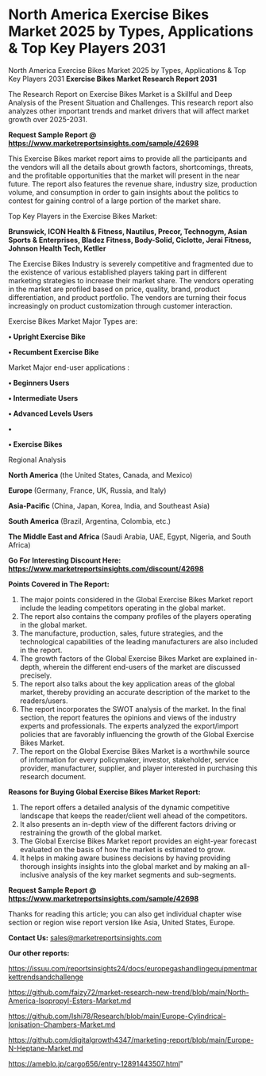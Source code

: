 # North America Exercise Bikes Market 2025 by Types, Applications & Top Key Players 2031
 North America Exercise Bikes Market 2025 by Types, Applications & Top Key Players 2031
<strong>Exercise Bikes Market Research Report 2031</strong>

The Research Report on Exercise Bikes Market is a Skillful and Deep Analysis of the Present Situation and Challenges. This research report also analyzes other important trends and market drivers that will affect market growth over 2025-2031.

<strong>Request Sample Report @ <a href=https://www.marketreportsinsights.com/sample/42698>https://www.marketreportsinsights.com/sample/42698</a></strong>

This Exercise Bikes market report aims to provide all the participants and the vendors will all the details about growth factors, shortcomings, threats, and the profitable opportunities that the market will present in the near future. The report also features the revenue share, industry size, production volume, and consumption in order to gain insights about the politics to contest for gaining control of a large portion of the market share.

Top Key Players in the Exercise Bikes Market:

<strong>Brunswick, ICON Health & Fitness, Nautilus, Precor, Technogym, Asian Sports & Enterprises, Bladez Fitness, Body-Solid, Ciclotte, Jerai Fitness, Johnson Health Tech, Ketller</strong>

The Exercise Bikes Industry is severely competitive and fragmented due to the existence of various established players taking part in different marketing strategies to increase their market share. The vendors operating in the market are profiled based on price, quality, brand, product differentiation, and product portfolio. The vendors are turning their focus increasingly on product customization through customer interaction.

Exercise Bikes Market Major Types are:

<strong>•  Upright Exercise Bike

•  Recumbent Exercise Bike</strong>

Market Major end-user applications :

<strong>•  Beginners Users

•  Intermediate Users

•  Advanced Levels Users

•  

•  Exercise Bikes</strong>

Regional Analysis

</u><strong><b>North America</b></strong> (the United States, Canada, and Mexico)

<strong><b>Europe </b></strong>(Germany, France, UK, Russia, and Italy)

<strong><b>Asia-Pacific</b></strong> (China, Japan, Korea, India, and Southeast Asia)

<strong><b>South America</b></strong> (Brazil, Argentina, Colombia, etc.)

<strong><b>The Middle East and Africa</b></strong> (Saudi Arabia, UAE, Egypt, Nigeria, and South Africa)

<strong>Go For Interesting Discount Here: <a href=https://www.marketreportsinsights.com/discount/42698>https://www.marketreportsinsights.com/discount/42698</a></strong>

<strong>Points Covered in The Report:</strong>
<ol>
  <li>The major points considered in the Global Exercise Bikes Market report include the leading competitors operating in the global market.</li>
  <li>The report also contains the company profiles of the players operating in the global market.</li>
  <li>The manufacture, production, sales, future strategies, and the technological capabilities of the leading manufacturers are also included in the report.</li>
  <li>The growth factors of the Global Exercise Bikes Market are explained in-depth, wherein the different end-users of the market are discussed precisely.</li>
  <li>The report also talks about the key application areas of the global market, thereby providing an accurate description of the market to the readers/users.</li>
  <li>The report incorporates the SWOT analysis of the market. In the final section, the report features the opinions and views of the industry experts and professionals. The experts analyzed the export/import policies that are favorably influencing the growth of the Global Exercise Bikes Market.</li>
  <li>The report on the Global Exercise Bikes Market is a worthwhile source of information for every policymaker, investor, stakeholder, service provider, manufacturer, supplier, and player interested in purchasing this research document.</li>
</ol>
<strong>Reasons for Buying Global Exercise Bikes Market Report:</strong>

<ol>
  <li>The report offers a detailed analysis of the dynamic competitive landscape that keeps the reader/client well ahead of the competitors.</li>
  <li>It also presents an in-depth view of the different factors driving or restraining the growth of the global market.</li>
  <li>The Global Exercise Bikes Market report provides an eight-year forecast evaluated on the basis of how the market is estimated to grow.</li>
  <li>It helps in making aware business decisions by having providing thorough insights insights into the global market and by making an all-inclusive analysis of the key market segments and sub-segments.</li>
</ol>
<strong>Request Sample Report @ <a href=https://www.marketreportsinsights.com/sample/42698>https://www.marketreportsinsights.com/sample/42698</a></strong>


Thanks for reading this article; you can also get individual chapter wise section or region wise report version like Asia, United States, Europe.

<strong>Contact Us:</strong>
sales@marketreportsinsights.com

<strong>Our other reports:</strong>

<a href=https://issuu.com/reportsinsights24/docs/europegashandlingequipmentmarkettrendsandchallenge>https://issuu.com/reportsinsights24/docs/europegashandlingequipmentmarkettrendsandchallenge</a>

<a href=https://github.com/faizy72/market-research-new-trend/blob/main/North-America-Isopropyl-Esters-Market.md>https://github.com/faizy72/market-research-new-trend/blob/main/North-America-Isopropyl-Esters-Market.md</a>

<a href=https://github.com/Ishi78/Research/blob/main/Europe-Cylindrical-Ionisation-Chambers-Market.md>https://github.com/Ishi78/Research/blob/main/Europe-Cylindrical-Ionisation-Chambers-Market.md</a>

<a href=https://github.com/digitalgrowth4347/marketing-report/blob/main/Europe-N-Heptane-Market.md>https://github.com/digitalgrowth4347/marketing-report/blob/main/Europe-N-Heptane-Market.md</a>

<a href=https://ameblo.jp/cargo656/entry-12891443507.html>https://ameblo.jp/cargo656/entry-12891443507.html</a>"
